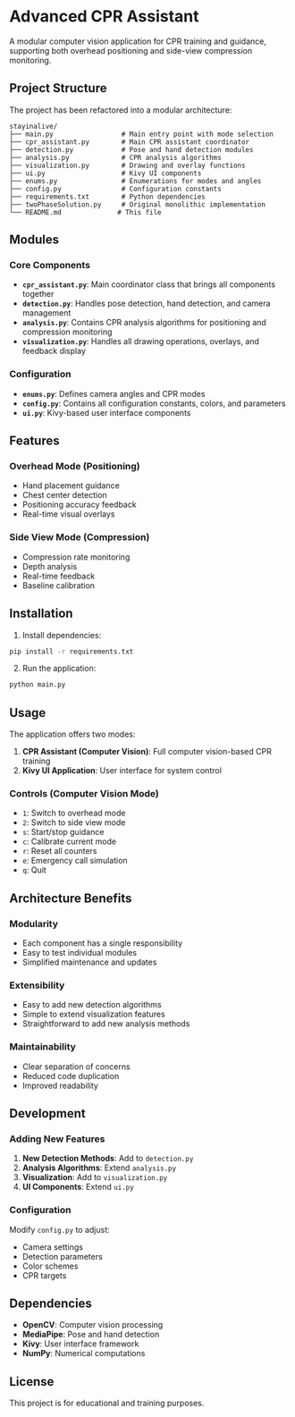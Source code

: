 # Advanced CPR Assistant

A modular computer vision application for CPR training and guidance, supporting both overhead positioning and side-view compression monitoring.

## Project Structure

The project has been refactored into a modular architecture:

```
stayinalive/
├── main.py                 # Main entry point with mode selection
├── cpr_assistant.py        # Main CPR assistant coordinator
├── detection.py            # Pose and hand detection modules
├── analysis.py             # CPR analysis algorithms
├── visualization.py        # Drawing and overlay functions
├── ui.py                   # Kivy UI components
├── enums.py                # Enumerations for modes and angles
├── config.py               # Configuration constants
├── requirements.txt        # Python dependencies
├── twoPhaseSolution.py     # Original monolithic implementation
└── README.md              # This file
```

## Modules

### Core Components

- **`cpr_assistant.py`**: Main coordinator class that brings all components together
- **`detection.py`**: Handles pose detection, hand detection, and camera management
- **`analysis.py`**: Contains CPR analysis algorithms for positioning and compression monitoring
- **`visualization.py`**: Handles all drawing operations, overlays, and feedback display

### Configuration

- **`enums.py`**: Defines camera angles and CPR modes
- **`config.py`**: Contains all configuration constants, colors, and parameters
- **`ui.py`**: Kivy-based user interface components

## Features

### Overhead Mode (Positioning)
- Hand placement guidance
- Chest center detection
- Positioning accuracy feedback
- Real-time visual overlays

### Side View Mode (Compression)
- Compression rate monitoring
- Depth analysis
- Real-time feedback
- Baseline calibration

## Installation

1. Install dependencies:
```bash
pip install -r requirements.txt
```

2. Run the application:
```bash
python main.py
```

## Usage

The application offers two modes:

1. **CPR Assistant (Computer Vision)**: Full computer vision-based CPR training
2. **Kivy UI Application**: User interface for system control

### Controls (Computer Vision Mode)

- `1`: Switch to overhead mode
- `2`: Switch to side view mode
- `s`: Start/stop guidance
- `c`: Calibrate current mode
- `r`: Reset all counters
- `e`: Emergency call simulation
- `q`: Quit

## Architecture Benefits

### Modularity
- Each component has a single responsibility
- Easy to test individual modules
- Simplified maintenance and updates

### Extensibility
- Easy to add new detection algorithms
- Simple to extend visualization features
- Straightforward to add new analysis methods

### Maintainability
- Clear separation of concerns
- Reduced code duplication
- Improved readability

## Development

### Adding New Features

1. **New Detection Methods**: Add to `detection.py`
2. **Analysis Algorithms**: Extend `analysis.py`
3. **Visualization**: Add to `visualization.py`
4. **UI Components**: Extend `ui.py`

### Configuration

Modify `config.py` to adjust:
- Camera settings
- Detection parameters
- Color schemes
- CPR targets

## Dependencies

- **OpenCV**: Computer vision processing
- **MediaPipe**: Pose and hand detection
- **Kivy**: User interface framework
- **NumPy**: Numerical computations

## License

This project is for educational and training purposes.
